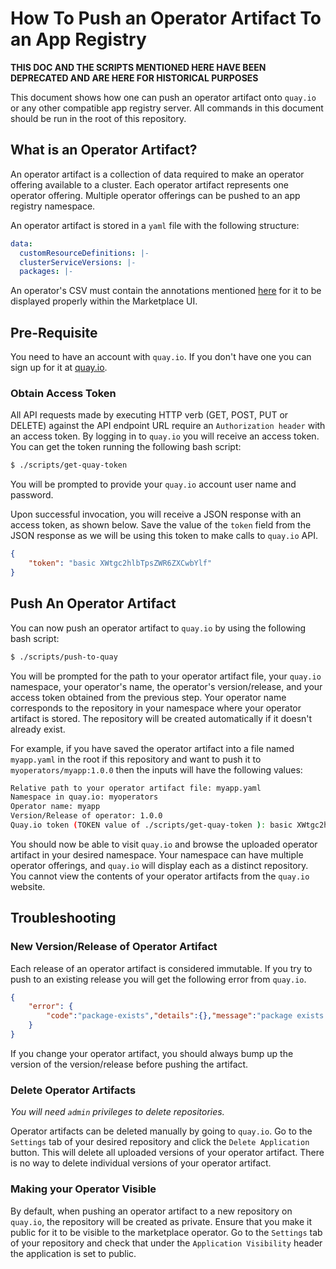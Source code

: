 # How To Push an Operator Artifact To an App Registry

**THIS DOC AND THE SCRIPTS MENTIONED HERE HAVE BEEN DEPRECATED AND ARE HERE FOR HISTORICAL PURPOSES**

This document shows how one can push an operator artifact onto `quay.io` or any other compatible app registry server. All commands in this document should be run in the root of this repository.

## What is an Operator Artifact?

An operator artifact is a collection of data required to make an operator offering available to a cluster. Each operator artifact represents one operator offering. Multiple operator offerings can be pushed to an app registry namespace.

An operator artifact is stored in a `yaml` file with the following structure:

```yaml
data:
  customResourceDefinitions: |-
  clusterServiceVersions: |-
  packages: |-
```

An operator's CSV must contain the annotations mentioned [here](https://github.com/operator-framework/operator-marketplace/blob/master/docs/marketplace-required-csv-annotations.md) for it to be displayed properly within the Marketplace UI.

## Pre-Requisite

You need to have an account with `quay.io`. If you don't have one you can sign up for it at [quay.io](https://quay.io).

### Obtain Access Token

All API requests made by executing HTTP verb (GET, POST, PUT or DELETE) against the API endpoint URL require an `Authorization header` with an access token. By logging in to `quay.io` you will receive an access token. You can get the token running the following bash script:

```bash
$ ./scripts/get-quay-token
```

You will be prompted to provide your `quay.io` account user name and password.

Upon successful invocation, you will receive a JSON response with an access token, as shown below. Save the value of the `token` field from the JSON response as we will be using this token to make calls to `quay.io` API.

```json
{
    "token": "basic XWtgc2hlbTpsZWR6ZXCwbYlf"
}
```

## Push An Operator Artifact

You can now push an operator artifact to `quay.io` by using the following bash script:

```bash
$ ./scripts/push-to-quay
```

You will be prompted for the path to your operator artifact file, your `quay.io` namespace, your operator's name, the operator's version/release, and your access token obtained from the previous step. Your operator name corresponds to the repository in your namespace where your operator artifact is stored. The repository will be created automatically if it doesn't already exist.

For example, if you have saved the operator artifact into a file named `myapp.yaml` in the root if this repository and want to push it to `myoperators/myapp:1.0.0` then the inputs will have the following values:

```bash
Relative path to your operator artifact file: myapp.yaml
Namespace in quay.io: myoperators
Operator name: myapp
Version/Release of operator: 1.0.0
Quay.io token (TOKEN value of ./scripts/get-quay-token ): basic XWtgc2hlbTpsZWR6ZXCwbYlf
```

You should now be able to visit `quay.io` and browse the uploaded operator artifact in your desired namespace. Your namespace can have multiple operator offerings, and `quay.io` will display each as a distinct repository. You cannot view the contents of your operator artifacts from the `quay.io` website.

## Troubleshooting

### New Version/Release of Operator Artifact

Each release of an operator artifact is considered immutable. If you try to push to an existing release you will get the following error from `quay.io`.

```json
{
    "error": {
        "code":"package-exists","details":{},"message":"package exists already"
    }
}
```

If you change your operator artifact, you should always bump up the version of the version/release before pushing the artifact.

### Delete Operator Artifacts

*You will need `admin` privileges to delete repositories.*

Operator artifacts can be deleted manually by going to `quay.io`. Go to the `Settings` tab of your desired repository and click the `Delete Application` button. This will delete all uploaded versions of your operator artifact. There is no way to delete individual versions of your operator artifact.

### Making your Operator Visible

By default, when pushing an operator artifact to a new repository on `quay.io`, the repository will be created as private. Ensure that you make it public for it to be visible to the marketplace operator. Go to the `Settings` tab of your repository and check that under the `Application Visibility` header the application is set to public.
